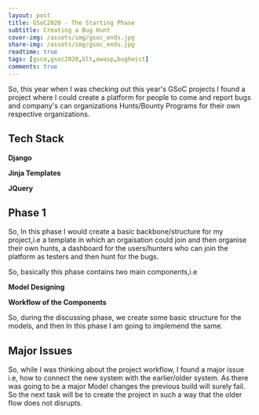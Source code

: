 ```yaml
---
layout: post
title: GSoC2020 - The Starting Phase
subtitle: Creating a Bug Hunt
cover-img: /assets/img/gsoc_ends.jpg
share-img: /assets/img/gsoc_ends.jpg
readtime: true
tags: [gsco,gsoc2020,blt,owasp,bugheist]
comments: true
---
```


So, this year when I was checking out this year's GSoC projects I found a project where I could create a platform for people to come and report bugs and company's can organizations Hunts/Bounty Programs for their own respective organizations.

## Tech Stack


**Django**

**Jinja Templates**

**JQuery**

## Phase 1

So, In this phase I would create a basic backbone/structure for my project,i.e a template in which an orgaisation could join and then organise their own hunts, a dashboard for the users/hunters who can join the platform as testers and then hunt for the bugs.

So, basically this phase contains two main components,i.e

**Model Designing**

**Workflow of the Components**

So, during the discussing phase, we create some basic structure for the models, and then In this phase I am going to implemend the same. 

## Major Issues

So, while I was thinking about the project workflow, I found a major issue i.e, how to connect the new system with the earlier/older system. As there was going to be a major Model changes the previous build will surely fail. So the next task will be to create the project in such a way that the older flow does not disrupts.  


